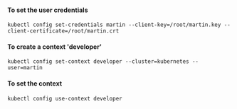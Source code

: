 #### To set the user credentials
```
kubectl config set-credentials martin --client-key=/root/martin.key --client-certificate=/root/martin.crt
```

#### To create a context 'developer' 
```
kubectl config set-context developer --cluster=kubernetes --user=martin
```

#### To set the context
```
kubectl config use-context developer
```
